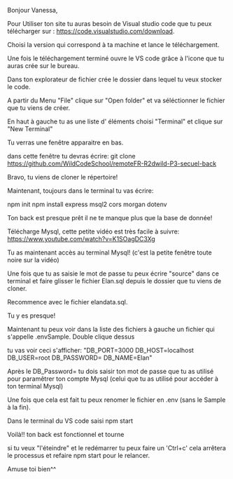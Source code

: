 Bonjour Vanessa,

Pour Utiliser ton site tu auras besoin de  Visual studio code que tu peux télécharger sur : https://code.visualstudio.com/download.

Choisi la version qui correspond à ta machine et lance le téléchargement.

Une fois le téléchargement  terminé ouvre le VS code  grâce à l'icone que tu auras crée sur le bureau.

Dans ton explorateur de fichier crée le dossier dans lequel tu veux stocker le code.

A partir du Menu "File" clique sur "Open folder" et va séléctionner le fichier que tu viens de créer.

En haut à gauche  tu as une liste d' éléments  choisi "Terminal" et clique sur "New Terminal"

Tu verras une fenêtre apparaitre en bas.

dans cette fenêtre tu devras écrire: git clone https://github.com/WildCodeSchool/remoteFR-R2dwild-P3-secuel-back

Bravo, tu viens de cloner le répertoire!

Maintenant, toujours dans le terminal tu vas écrire:

npm init
npm install express msql2 cors morgan dotenv 

Ton back est presque prêt il ne te manque plus que la base de donnée!

Télécharge Mysql, cette petite vidéo est très facile à suivre:
https://www.youtube.com/watch?v=K1SOagDC3Xg

Tu as maintenant accès au terminal Mysql! (c'est la petite fenêtre toute noire sur la vidéo)

Une fois que tu as  saisie le mot de passe tu peux écrire "source" dans ce terminal et faire glisser le fichier  Elan.sql depuis le dossier que tu viens de cloner.

Recommence avec le fichier elandata.sql.

Tu y es presque!


Maintenant tu peux voir  dans la liste des fichiers à gauche  un fichier qui s'appelle .envSample. Double clique dessus

tu vas voir ceci s'afficher:
"DB_PORT=3000
DB_HOST=localhost
DB_USER=root
DB_PASSWORD=
DB_NAME=Elan"

Après le DB_Password= tu dois saisir ton mot de passe que tu as utilisé pour paramêtrer ton compte Mysql (celui que tu as utilisé pour accéder à ton terminal Mysql)

Une fois que cela est fait tu peux renomer le fichier en .env (sans le Sample à la fin).

Dans le terminal du VS code saisi npm start

Voilà!! ton back est fonctionnel et tourne

si tu veux "l'éteindre" et le redémarrer tu peux faire un 'Ctrl+c' cela arrêtera le processus et refaire npm start pour le relancer.

Amuse toi bien^^